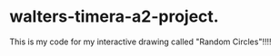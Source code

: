 # walters-timera-a2-project.
This is my code for my interactive drawing called "Random Circles"!!!!
